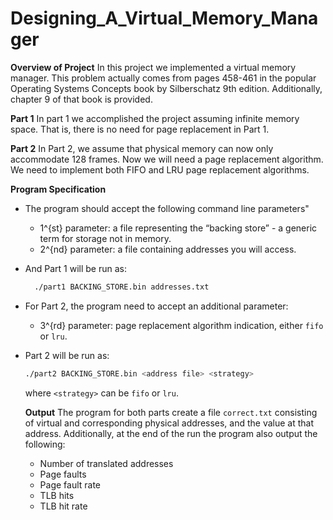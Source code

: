 # Designing_A_Virtual_Memory_Manager

**Overview of Project**
In this project we implemented a virtual memory manager. This problem actually comes from pages 458-461 in the popular Operating Systems Concepts book by Silberschatz 9th edition. Additionally, chapter 9 of that book is provided.

**Part 1** In part 1 we accomplished the project assuming infinite memory space. That is, there is no need for page replacement in Part 1.

**Part 2** In Part 2, we assume that physical memory can now only accommodate 128 frames. Now we will need a page replacement algorithm. We need to implement both FIFO and LRU page replacement algorithms.

**Program Specification**

- The program should accept the following command line parameters"
  - 1^{st} parameter: a file representing the “backing store” - a generic term for storage not in memory.
  - 2^{nd} parameter: a file containing addresses you will access.

- And Part 1 will be run as:
  ```sh
    ./part1 BACKING_STORE.bin addresses.txt
  ```

- For Part 2, the program need to accept an additional parameter:
  - 3^{rd} parameter: page replacement algorithm indication, either `fifo` or `lru`.
- Part 2 will be run as:
  ```sh
  ./part2 BACKING_STORE.bin <address file> <strategy>
  ```
  where `<strategy>` can be `fifo` or `lru`.

  **Output** The program for both parts create a file `correct.txt` consisting of virtual and corresponding physical addresses, and the value at that address. Additionally, at the end of the run the program also output the following:
    - Number of translated addresses
    - Page faults
    - Page fault rate
    - TLB hits
    - TLB hit rate
